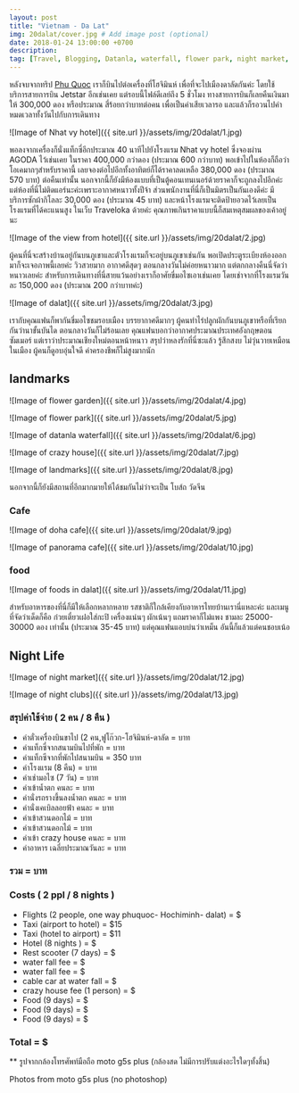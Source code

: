 ```yaml
---
layout: post
title: "Vietnam - Da Lat"
img: 20dalat/cover.jpg # Add image post (optional)
date: 2018-01-24 13:00:00 +0700
description:
tag: [Travel, Blogging, Datanla, waterfall, flower park, night market, crazy house, Vietnam, ดาลัด, เวียดนาม]
---
```


<p class="thai">
หลังจบจากทริป <a href="/vietnam-phuquoc/">Phu Quoc</a> เราก็บินไปต่อเครื่องที่โฮจิมินห์ เพื่อที่จะไปเมืองดาลัดกันค่ะ โดยใช้บริการสายการบิน Jetstar อีกเช่นเคย แต่รอบนี้ไฟล์ดีเลย์ถึง 5 ชั่วโมง ทางสายการบินก็เลยคืนเงินมาให้ 300,000 ดอง หรือประมาณ สี่ร้อยกว่าบาทต่อคน เพื่อเป็นค่าเสียเวลารอ และแล้วก็รอวนไปค่า หมดเวลาทั้งวันไปกับการเดินทาง
</p>

<p class="english hide">
</p>

![Image of Nhat vy hotel]({{ site.url }}/assets/img/20dalat/1.jpg)

<p class="thai">
พอลงจากเครื่องก็นั่งแท็กซี่อีกประมาณ 40 นาทีไปยังโรงแรม Nhat vy hotel ซึ่งจองผ่าน AGODA ไว้เช่นเคย ในราคา 400,000 กว่าดอง (ประมาณ 600 กว่าบาท) พอเข้าไปในห้องก็ถือว่าโอเคมากๆสำหรับราคานี้ เลยจองต่อไปอีกทั้งอาทิตย์ก็ได้ราคาลดเหลือ 380,000 ดอง (ประมาณ 570 บาท) ต่อคืนเท่านั้น นอกจากนี้ก็ยังมีห้องแบบที่เป็นตู้คอนเทนเนอร์ด้วยราคาก็จะถูกลงไปอีกค่ะ แต่ห้องที่นี่ไม่ติดแอร์นะค่ะเพราะอากาศหนาวทั้งปีจ้า ส่วนพนักงานที่นี่ก็เป็นมิตรเป็นกันเองดีค่ะ มีบริการซักผ้ากิโลละ 30,000 ดอง (ประมาณ 45 บาท) และหน้าโรงแรมจะติดป้ายอวดไว้เลยเป็นโรงแรมที่ได้คะแนนสูง ในเว็บ Traveloka ด้วยค่ะ คุณภาพเกินราคาแบบนี้ก็สมเหตุสมผลของเค้าอยู่นะ
</p>

<p class="english hide">
</p>


![Image of the view from hotel]({{ site.url }}/assets/img/20dalat/2.jpg)

<p class="thai">
ผู้คนที่นี่จะสร้างบ้านอยู่กันบนภูเขาและตัวโรงแรมก็จะอยู่บนภูเขาเช่นกัน พอเปิดประตูระเบียงห้องออกมาก็จะเจอภาพนี้เลยค่ะ วิวสวยมาก อากาศดีสุดๆ ตอนกลางวันไม่ค่อยหนาวมาก แต่ตกกลางคืนนี่จัดว่าหนาวเลยค่ะ สำหรับการเดินทางที่นี่สายแว้นอย่างเราก็อาศัยขี่มอไซเอาเช่นเคย  โดยเช่าจากที่โรงแรมวันละ 150,000 ดอง (ประมาณ 200 กว่าบาทค่ะ)
</p>

<p class="english hide">
</p>



![Image of dalat]({{ site.url }}/assets/img/20dalat/3.jpg)

<p class="thai">
เรากับคุณแฟนก็พากันขี่มอไซชมรอบเมือง บรรยากาศดีมากๆ ผู้คนทำไร่ปลูกผักกันบนภูเขาหรือที่เรียกกันว่านาขั้นบันได ตอนกลางวันก็ไม่ร้อนเลย คุณแฟนบอกว่าอากาศประมาณประเทศอังกฤษตอนซัมเมอร์ แต่เราว่าประมาณเชียงใหม่ตอนหน้าหนาว สรุปว่าหลงรักที่นี่ซะแล้ว รู้สึกสงบ ไม่วุ่นวายเหมือนในเมือง ผู้คนก็ดูอบอุ่นใจดี ค่าครองชีพก็ไม่สูงมากนัก
</p>

<p class="english hide">
</p>

## landmarks

![Image of flower garden]({{ site.url }}/assets/img/20dalat/4.jpg)

<p class="thai">
</p>

<p class="english hide">
</p>


![Image of flower park]({{ site.url }}/assets/img/20dalat/5.jpg)

<p class="thai">
</p>

<p class="english hide">
</p>


![Image of datanla waterfall]({{ site.url }}/assets/img/20dalat/6.jpg)

<p class="thai">
</p>

<p class="english hide">
</p>


![Image of crazy house]({{ site.url }}/assets/img/20dalat/7.jpg)

<p class="thai">
</p>

<p class="english hide">
</p>


![Image of landmarks]({{ site.url }}/assets/img/20dalat/8.jpg)

<p class="thai">
นอกจากนี้ก็ยังมีสถานที่อีกมากมายให้ได้ชมกันไม่ว่าจะเป็น โบส์ถ วัดจีน
</p>

<p class="english hide">
</p>


### Cafe
![Image of doha cafe]({{ site.url }}/assets/img/20dalat/9.jpg)

<p class="thai">
</p>

<p class="english hide">
</p>


![Image of panorama cafe]({{ site.url }}/assets/img/20dalat/10.jpg)

<p class="thai">
</p>

<p class="english hide">
</p>


### food
![Image of foods in dalat]({{ site.url }}/assets/img/20dalat/11.jpg)

<p class="thai">
สำหรับอาหารของที่นี่ก็มีให้เลือกหลากหลาย รสชาติก็ใกล้เคียงกับอาหารไทยบ้านเรานี่แหละค่ะ และเมนูที่จัดว่าเด็ดก็คือ ก๋วยเตี๋ยวเฝอใส่กะปิ เครื่องแน่นๆ ผักเน้นๆ แถมราคาก็ไม่แพง ชามละ 25000-30000 ดอง เท่านั้น (ประมาณ 35-45 บาท) แต่คุณแฟนแอบบ่นว่าเหม็น อันนี้ก็แล้วแต่คนชอบเน้อ
</p>

<p class="english hide">
</p>


## Night Life

![Image of night market]({{ site.url }}/assets/img/20dalat/12.jpg)

<p class="thai">
</p>

<p class="english hide">
</p>


![Image of night clubs]({{ site.url }}/assets/img/20dalat/13.jpg)

<p class="thai">
</p>

<p class="english hide">
</p>




<h3 class="thai">สรุปค่าใช้จ่าย ( 2 คน / 8 คืน )</h3>
<ul class="thai">
    <li>ค่าตั๋วเครื่องบินขาไป (2 คน,ฟูโก๊วก-โฮจิมินห์-ดาลัด =  บาท</li>
    <li>ค่าแท็กซี่จากสนามบินไปที่พัก =  บาท</li>
    <li>ค่าแท็กซีจากที่พักไปสนามบิน = 350 บาท</li>
    <li>ค่าโรงแรม (8 คืน) =  บาท</li>
    <li>ค่าเช่ามอไซ (7 วัน) =  บาท</li>
    <li>ค่าเข้าน้ำตก คนละ  =  บาท</li>
    <li>ค่านั่งรถรางขึ้นลงน้ำตก คนละ  =  บาท</li>
    <li>ค่านั่งเคเบิลลอยฟ้า คนละ  =  บาท</li>
    <li>ค่าเข้าสวนดอกไม้  =  บาท</li>
    <li>ค่าเข้าสวนดอกไม้  =  บาท</li>
    <li>ค่าเข้า crazy house คนละ  =  บาท</li>
    <li>ค่าอาหาร เฉลี่ยประมาณวันละ   =  บาท</li>
</ul>
<h3 class="thai">รวม = บาท</h3>


<h3 class="english hide">Costs ( 2 ppl / 8 nights )</h3>
<ul class="english hide">
    <li>Flights (2 people, one way phuquoc- Hochiminh- dalat) = $</li>
    <li>Taxi (airport to hotel) = $15</li>
    <li>Taxi (hotel to airport) = $11</li>
    <li>Hotel (8 nights ) = $</li>
    <li>Rest scooter (7 days) = $</li>
    <li>water fall fee  = $</li>
    <li>water fall fee  = $</li>
    <li>cable car at water fall  = $</li>
    <li>crazy house fee (1 person) = $</li>
    <li>Food (9 days) = $</li>
    <li>Food (9 days) = $</li>
    <li>Food (9 days) = $</li>
</ul>
<h3 class="english hide">Total = $</h3>

<p class="thai"> ** รูปจากกล้องโทรศัพท์มือถือ moto g5s plus (กล้องสด ไม่มีการปรับแต่งอะไรใดๆทั้งสิ้น)</p>  
<p class="english hide"> Photos from moto g5s plus (no photoshop)</p>
